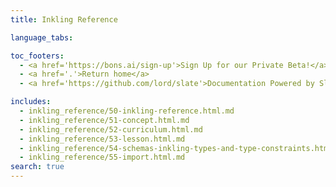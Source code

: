 ```yaml
---
title: Inkling Reference

language_tabs:

toc_footers:
  - <a href='https://bons.ai/sign-up'>Sign Up for our Private Beta!</a>
  - <a href='.'>Return home</a>
  - <a href='https://github.com/lord/slate'>Documentation Powered by Slate</a>

includes:
  - inkling_reference/50-inkling-reference.html.md
  - inkling_reference/51-concept.html.md
  - inkling_reference/52-curriculum.html.md
  - inkling_reference/53-lesson.html.md
  - inkling_reference/54-schemas-inkling-types-and-type-constraints.html.md
  - inkling_reference/55-import.html.md
search: true
---
```

